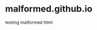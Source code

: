 # malformed.github.io
<html>
  <head>
    <title>
      este é o título
    </title>
  </head>
</html>
testing malformed html
